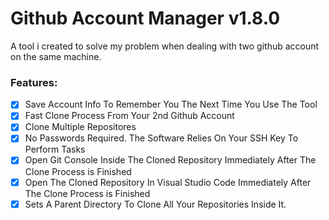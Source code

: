 # Github Account Manager v1.8.0
 A tool i created to solve my problem when dealing with two github account on the same machine.

### Features:

- [x] Save Account Info To Remember You The Next Time You Use The Tool
- [x] Fast Clone Process From Your 2nd Github Account
- [x] Clone Multiple Repositores
- [x] No Passwords Required. The Software Relies On Your SSH Key To Perform Tasks
- [x] Open Git Console Inside The Cloned Repository Immediately After The Clone Process is Finished
- [x] Open The Cloned Repository In Visual Studio Code Immediately After The Clone Process is Finished
- [x] Sets A Parent Directory To Clone All Your Repositories Inside It.
